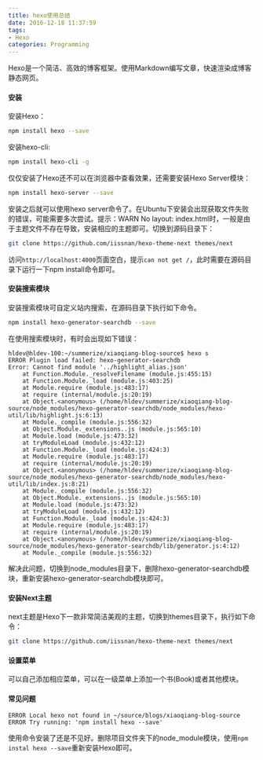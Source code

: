 ```yaml
---
title: hexo使用总结
date: 2016-12-18 11:37:59
tags:
- Hexo
categories: Programming
---
```


Hexo是一个简洁、高效的博客框架。使用Markdown编写文章，快速渲染成博客静态网页。

<!--more-->

#### 安装

安装Hexo：

```Bash
npm install hexo --save
```

安装hexo-cli:

```Bash
npm install hexo-cli -g
```

仅仅安装了Hexo还不可以在浏览器中查看效果，还需要安装Hexo Server模块：

```Bash
npm install hexo-server --save
```

安装之后就可以使用hexo server命令了。在Ubuntu下安装会出现获取文件失败的错误，可能需要多次尝试。提示：WARN  No layout: index.html时，一般是由于主题文件不存在导致，安装相应的主题即可。切换到源码目录下：

```Bash
git clone https://github.com/iissnan/hexo-theme-next themes/next
```

访问`http://localhost:4000`页面空白，提示`can not get /`，此时需要在源码目录下运行一下npm install命令即可。

#### 安装搜索模块

安装搜索模块可自定义站内搜索，在源码目录下执行如下命令。

```Bash
npm install hexo-generator-searchdb --save
```

在使用搜索模块时，有时会出现如下错误：

```
hldev@hldev-100:~/summerize/xiaoqiang-blog-source$ hexo s
ERROR Plugin load failed: hexo-generator-searchdb
Error: Cannot find module '../highlight_alias.json'
    at Function.Module._resolveFilename (module.js:455:15)
    at Function.Module._load (module.js:403:25)
    at Module.require (module.js:483:17)
    at require (internal/module.js:20:19)
    at Object.<anonymous> (/home/hldev/summerize/xiaoqiang-blog-source/node_modules/hexo-generator-searchdb/node_modules/hexo-util/lib/highlight.js:6:13)
    at Module._compile (module.js:556:32)
    at Object.Module._extensions..js (module.js:565:10)
    at Module.load (module.js:473:32)
    at tryModuleLoad (module.js:432:12)
    at Function.Module._load (module.js:424:3)
    at Module.require (module.js:483:17)
    at require (internal/module.js:20:19)
    at Object.<anonymous> (/home/hldev/summerize/xiaoqiang-blog-source/node_modules/hexo-generator-searchdb/node_modules/hexo-util/lib/index.js:8:21)
    at Module._compile (module.js:556:32)
    at Object.Module._extensions..js (module.js:565:10)
    at Module.load (module.js:473:32)
    at tryModuleLoad (module.js:432:12)
    at Function.Module._load (module.js:424:3)
    at Module.require (module.js:483:17)
    at require (internal/module.js:20:19)
    at Object.<anonymous> (/home/hldev/summerize/xiaoqiang-blog-source/node_modules/hexo-generator-searchdb/lib/generator.js:4:12)
    at Module._compile (module.js:556:32)
```

解决此问题，切换到node_modules目录下，删除hexo-generator-searchdb模块，重新安装hexo-generator-searchdb模块即可。

#### 安装Next主题

next主题是Hexo下一款非常简洁美观的主题，切换到themes目录下，执行如下命令：

```Bash
git clone https://github.com/iissnan/hexo-theme-next themes/next
```

#### 设置菜单

可以自己添加相应菜单，可以在一级菜单上添加一个书(Book)或者其他模块。


#### 常见问题

```
ERROR Local hexo not found in ~/source/blogs/xiaoqiang-blog-source
ERROR Try running: 'npm install hexo --save'
```

使用命令安装了还是不见好。删除项目文件夹下的node_module模块，使用`npm instal hexo --save`重新安装Hexo即可。